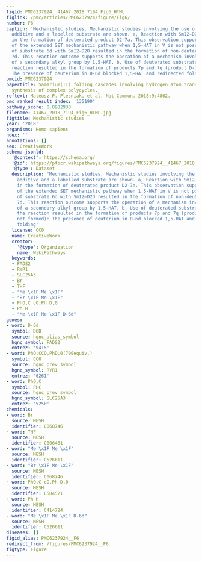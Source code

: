 ```yaml
---
figid: PMC6237924__41467_2018_7194_Fig6_HTML
figlink: /pmc/articles/PMC6237924/figure/Fig6/
number: F6
caption: 'Mechanistic studies. Mechanistic studies involving the use of a labelled
  additive and a labelled substrate are shown. a, Reaction with SmI2–D2O resulted
  in the formation of deuterated product D2-7a. This observation supports the operation
  of the extended SET mechanistic pathway when 1,5-HAT in V is not possible. Treatment
  of substrate 6d with SmI2–D2O resulted in the formation of non-deuterated product
  7d. This reaction outcome supports the operation of a mechanism involving activation
  of a secondary alkyl group by 1,5-HAT. b, Use of deuterated substrate D-6d in the
  reaction resulted in the formation of products 7p and 7q (product D-7d was not formed):
  The presence of deuterium in D-6d blocked 1,5-HAT and redirected folding'
pmcid: PMC6237924
papertitle: Samarium(II) folding cascades involving hydrogen atom transfer for the
  synthesis of complex polycycles.
reftext: Mateusz P. Plesniak, et al. Nat Commun. 2018;9:4802.
pmc_ranked_result_index: '135190'
pathway_score: 0.8982938
filename: 41467_2018_7194_Fig6_HTML.jpg
figtitle: Mechanistic studies
year: '2018'
organisms: Homo sapiens
ndex: ''
annotations: []
seo: CreativeWork
schema-jsonld:
  '@context': https://schema.org/
  '@id': https://pfocr.wikipathways.org/figures/PMC6237924__41467_2018_7194_Fig6_HTML.html
  '@type': Dataset
  description: 'Mechanistic studies. Mechanistic studies involving the use of a labelled
    additive and a labelled substrate are shown. a, Reaction with SmI2–D2O resulted
    in the formation of deuterated product D2-7a. This observation supports the operation
    of the extended SET mechanistic pathway when 1,5-HAT in V is not possible. Treatment
    of substrate 6d with SmI2–D2O resulted in the formation of non-deuterated product
    7d. This reaction outcome supports the operation of a mechanism involving activation
    of a secondary alkyl group by 1,5-HAT. b, Use of deuterated substrate D-6d in
    the reaction resulted in the formation of products 7p and 7q (product D-7d was
    not formed): The presence of deuterium in D-6d blocked 1,5-HAT and redirected
    folding'
  license: CC0
  name: CreativeWork
  creator:
    '@type': Organization
    name: WikiPathways
  keywords:
  - FADS2
  - RYR1
  - SLC25A3
  - Br
  - THF
  - "Me \x1F Me \x1F"
  - "Br \x1F Me \x1F"
  - PhO,C cO,Ph D,0
  - Ph H
  - "Me \x1F Me \x1F D-6d"
genes:
- word: D-6d
  symbol: D6D
  source: hgnc_alias_symbol
  hgnc_symbol: FADS2
  entrez: '9415'
- word: PhO,CCO,PhD,0(700equiv.)
  symbol: CCO
  source: hgnc_prev_symbol
  hgnc_symbol: RYR1
  entrez: '6261'
- word: PhO,C
  symbol: PHC
  source: hgnc_prev_symbol
  hgnc_symbol: SLC25A3
  entrez: '5250'
chemicals:
- word: Br
  source: MESH
  identifier: C068746
- word: THF
  source: MESH
  identifier: C006461
- word: "Me \x1F Me \x1F"
  source: MESH
  identifier: C526611
- word: "Br \x1F Me \x1F"
  source: MESH
  identifier: C068746
- word: PhO,C cO,Ph D,0
  source: MESH
  identifier: C504521
- word: Ph H
  source: MESH
  identifier: C414724
- word: "Me \x1F Me \x1F D-6d"
  source: MESH
  identifier: C526611
diseases: []
figid_alias: PMC6237924__F6
redirect_from: /figures/PMC6237924__F6
figtype: Figure
---
```

